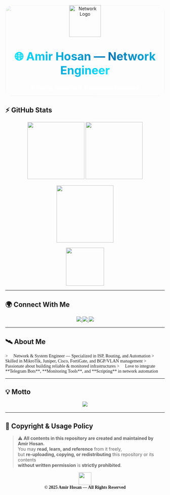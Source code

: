 <!-- NETWORKED PROFILE HEADER -->
<div align="center" style="position: relative; overflow: hidden; border-radius: 20px;">
  <img src="https://img.icons8.com/color/96/network.png" width="100" height="100" alt="Network Logo"/>

  <h1 align="center">
    <span style="font-size:36px; background: linear-gradient(90deg, #00e0ff, #0077b6, #00e0ff); 
                 -webkit-background-clip: text; color: transparent;
                 animation: glow 3s ease-in-out infinite alternate;">
      🌐 Amir Hosan — Network Engineer
    </span>
  </h1>

  <h3 align="center" style="color:#ffffff;">
    <i>Building, Securing & Automating Networks</i>
  </h3>

  <!-- Animated Network Background -->
  <img src="https://media0.giphy.com/media/v1.Y2lkPTc5MGI3NjExdzkxaHcwM2wza2pnYnFxbnZxNWNveWZzd3RrMmoyNnpvZnZmcnhkeCZlcD12MV9pbnRlcm5hbF9naWZfYnlfaWQmY3Q9Zw/wjEwvAMkkoUmLOc722/giphy.gif" style="width:100%; border-radius:20px; opacity:0.2; position:absolute; top:0; left:0; z-index:-1;"/>
</div>

## ⚡ **GitHub Stats**
<div align="center" style="font-family:'Times New Roman', serif;">
  <img src="https://github-readme-stats.vercel.app/api?username=Netronixbd&show_icons=true&theme=tokyonight&hide_border=true&bg_color=0D1117&title_color=00E0FF&icon_color=00E0FF" height="180"/>
  <img src="https://github-readme-streak-stats.herokuapp.com/?user=Netronixbd&theme=tokyonight&hide_border=true&background=0D1117&ring=00E0FF&fire=00E0FF&currStreakLabel=00E0FF" height="180"/>
  <br><br>
  <img src="https://github-readme-stats.vercel.app/api/top-langs/?username=Netronixbd&layout=compact&theme=tokyonight&hide_border=true&bg_color=0D1117&title_color=00E0FF" height="180"/>
  <br><br>
  <img src="https://github-profile-trophy.vercel.app/?username=Netronixbd&theme=darkhub&no-frame=true&margin-w=10&row=1" height="120"/>
</div>

---

## 🌍 **Connect With Me**
<div align="center" style="font-family:'Times New Roman', serif;">
  <a href="mailto:amirhosan1@outlook.com">
    <img src="https://img.shields.io/badge/Email-%230077B5.svg?&style=for-the-badge&logo=gmail&logoColor=white" />
  </a>
  <a href="https://www.linkedin.com/in/YOUR_LINKEDIN/">
    <img src="https://img.shields.io/badge/LinkedIn-%230A66C2.svg?&style=for-the-badge&logo=linkedin&logoColor=white" />
  </a>
  <a href="https://github.com/Netronixbd">
    <img src="https://img.shields.io/badge/GitHub-%2312100E.svg?&style=for-the-badge&logo=github&logoColor=white" />
  </a>
</div>

---

## 🛰️ **About Me**
<div style="font-family:'Times New Roman', serif;">
> 🔹 Network & System Engineer — Specialized in ISP, Routing, and Automation  
> 🔹 Skilled in MikroTik, Juniper, Cisco, FortiGate, and BGP/VLAN management  
> 🔹 Passionate about building reliable & monitored infrastructures  
> 🔹 Love to integrate **Telegram Bots**, **Monitoring Tools**, and **Scripting** in network automation  
</div>

---

## 💡 **Motto**
<p align="center" style="font-family:'Times New Roman', serif; font-size:18px; color:#00e0ff;">
  <img src="https://readme-typing-svg.herokuapp.com?font=Times+New+Roman&size=20&duration=3000&pause=500&color=00E0FF&center=true&vCenter=true&width=450&lines=⚙️+Keep+Learning+•+Keep+Configuring+•+Keep+Connecting+⚙️"/>
</p>

---

## 🚫 **Copyright & Usage Policy**
> ⚠️ **All contents in this repository are created and maintained by Amir Hosan.**  
> You may **read, learn, and reference** from it freely,  
> but **re-uploading, copying, or redistributing** this repository or its contents  
> **without written permission** is **strictly prohibited**.

<div align="center" style="font-family:'Times New Roman', serif;">
  <img src="https://img.icons8.com/fluency/48/lock-2.png" width="40"/>
  <br>
  <b>© 2025 Amir Hosan — All Rights Reserved</b>
</div>
